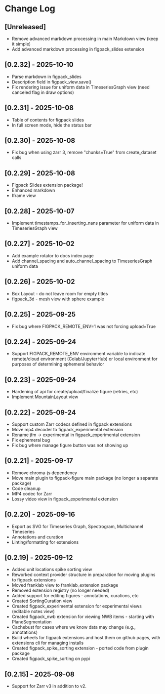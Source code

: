 # Change Log

## [Unreleased]

- Remove advanced markdown processing in main Markdown view (keep it simple)
- Add advanced markdown processing in figpack_slides extension

## [0.2.32] - 2025-10-10

- Parse markdown in figpack_slides
- Description field in figpack_view.save()
- Fix rendering issue for uniform data in TimeseriesGraph view (need canceled flag in draw options)

## [0.2.31] - 2025-10-08

- Table of contents for figpack slides
- In full screen mode, hide the status bar

## [0.2.30] - 2025-10-08

- Fix bug when using zarr 3, remove "chunks=True" from create_dataset calls

## [0.2.29] - 2025-10-08

- Figpack Slides extension package!
- Enhanced markdown
- Iframe view

## [0.2.28] - 2025-10-07

- Implement timestamps_for_inserting_nans parameter for uniform data in TimeseriesGraph view

## [0.2.27] - 2025-10-02

- Add example rotator to docs index page
- Add channel_spacing and auto_channel_spacing to TimeseriesGraph uniform data

## [0.2.26] - 2025-10-02

- Box Layout - do not leave room for empty titles
- figpack_3d - mesh view with sphere example

## [0.2.25] - 2025-09-25

- Fix bug where FIGPACK_REMOTE_ENV=1 was not forcing upload=True

## [0.2.24] - 2025-09-24

- Support FIGPACK_REMOTE_ENV environment variable to indicate remote/cloud environment (Colab/JupyterHub) or local environment for purposes of determining ephemeral behavior

## [0.2.23] - 2025-09-24

- Hardening of api for create/upload/finalize figure (retries, etc)
- Implement MountainLayout view

## [0.2.22] - 2025-09-24

- Support custom Zarr codecs defined in figpack extensions
- Move mp4 decoder to figpack_experimental extension
- Rename jfm -> experimental in figpack_experimental extension
- Fix ephemeral bug
- Fix bug where manage figure button was not showing up

## [0.2.21] - 2025-09-17

- Remove chroma-js dependency
- Move main plugin to figpack-figure main package (no longer a separate package)
- Code cleanup
- MP4 codec for Zarr
- Lossy video view in figpack_experimental extension

## [0.2.20] - 2025-09-16

- Export as SVG for Timeseries Graph, Spectrogram, Multichannel Timeseries
- Annotations and curation
- Linting/formatting for extensions

## [0.2.19] - 2025-09-12

- Added unit locations spike sorting view
- Reworked context provider structure in preparation for moving plugins to figpack extensions
- Moved franklab view to franklab_extension package
- Removed extension registry (no longer needed)
- Added support for editing figures - annotations, curations, etc
- Created SortingCuration view
- Created figpack_experimental extension for experimental views (editable notes view)
- Created figpack_nwb extension for viewing NWB items - starting with PlaneSegmentation
- Cachebust for cases where we know data may change (e.g., annotations)
- Build wheels for figpack extensions and host them on github pages, with extensions cli for managing installs
- Created figpack_spike_sorting extension - ported code from plugin package
- Created figpack_spike_sorting on pypi

## [0.2.15] - 2025-09-08
- Support for Zarr v3 in addition to v2.
